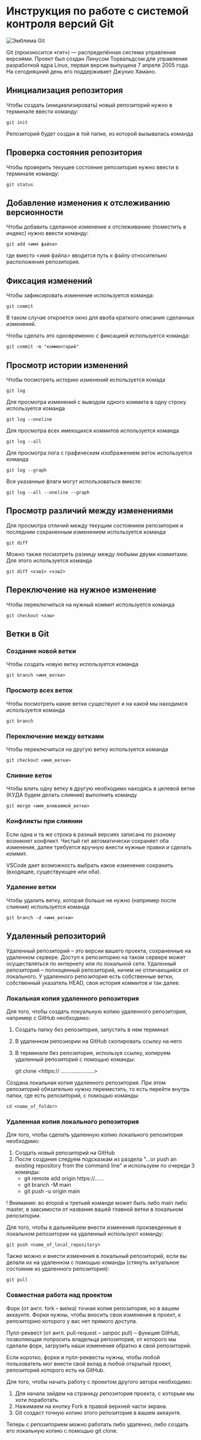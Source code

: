 # **Инструкция по работе с системой контроля версий Git**

![Эмблема Git](git.jpg)

Git (произносится «гит») — распределённая система управления версиями. Проект был создан Линусом Торвальдсом для управления разработкой ядра Linux, первая версия выпущена 7 апреля 2005 года. На сегодняшний день его поддерживает Джунио Хамано.

## Инициализация репозитория

Чтобы создать (инициализировать) новый репозиторий нужно в терминале ввести команду:

    git init

Репозиторий будет создан в той папке, из которой вызывалась команда

## Проверка состояния репозитория

Чтобы проверить текущее состояние репозитория нужно ввести в терминале команду:

    git status

## Добавление изменения к отслеживанию версионности

Чтобы добавить сделанное изменение к отслеживанию (поместить в индекс) нужно ввести команду:

    git add <имя файла>

где вместо <имя файла> вводится путь к файлу относительно расположения репозитория.

## Фиксация изменений

Чтобы зафиксировать изменение используется команда:

    git commit

В таком случае откроется окно для ввоба краткого описания сделанных изменений.

Чтобы сделать это одновременно с фиксацией используется команда:

    git commit -m "комментарий"

## Просмотр истории изменений

Чтобы посмотреть историю изменений используется комада

    git log

Для просмотра изменений с выводом одного коммита в одну строку используется команда

    git log --oneline

Для просмотра всех имеющихся коммитов используется команда

    git log --all

Для просмотра лога с графическим изображением веток используется команда

    git log --graph

Все указанные флаги могут использоваться вместе:

    git log --all --oneline --graph

## Просмотр различий между изменениями

Для просмотра отличий между текущим состоянием репозитория и последним сохраненным изменением используется команда

    git diff

Можно также посмотреть разницу между любыми двуми коммитами. Для этого используется команда

    git diff <хэш1> <хэш2>

## Переключение на нужное изменение

Чтобы переключиться на нужный коммит используется команда

    git checkout <хэш>

## Ветки в Git

### Создание новой ветки

Чтобы создать новую ветку используется команда

    git branch <имя_ветки>

### Просмотр всех веток

Чтобы посмотреть какие ветки существуют и на какой мы находимся используется команда

    git branch

### Переключение между ветками

Чтобы переключиться на другую ветку используется команда

    git checkout <имя_ветки>

### Слияние веток

Чтобы влить одну ветку в другую необходимо находясь в целевой ветке (КУДА будем делать слияние) выполнить команду

    git merge <имя_вливаемой_ветки>

### Конфликты при слиянии

Если одна и та же строка в разный версиях записана по разному возникнет конфликт.
Чистый гит автоматически сохраняет оба изменения, далее требуется вручную внести нужные правки и сделать коммит.

VSСode дает возможность выбрать какое изменение сохранить (входящее, существующее или оба).

### Удаление ветки

Чтобы удалить ветку, которая больше не нужно (например после слияния) используется команда

    git branch -d <имя_ветки>


## Удаленный репозиторий

Удаленный репозиторий – это версии вашего проекта, сохраненные на удаленном сервере. Доступ к репозиторию на таком сервере может осуществляться по интернету или по локальной сети. Удаленный репозиторий – полноценный репозиторий, ничем не отличающийся от локального. У удаленного репозитория есть собственные ветки, собственный указатель HEAD, своя история коммитов и так далее.

### Локальная копия удаленного репозитория

Для того, чтобы создать локуальную копию удаленного репозитория, например с GitHub необходимо:

1. Создать папку без репозитория, запустить в нем терминал

2. В удаленном репозиории на GitHub скопировать ссылку на него

3. В терминале без репозитория, используя ссылку, копируем удаленный репозиторий с помощью команды:

    git clone <https:// ......................>

Создана локальная копия удаленного репозитория. При этом репозиторий обязательно нужно переместить, то есть перейти внутрь папки, где есть репозиторий, с помощью команды:

    cd <name_of_folder>

### Удаленная копия локального репозитория

Для того, чтобы сделать удаленную копию локального репозитория необходимо:

1. Создать новый репозиторий на GitHub
2. После создания следуем подсказкам из раздела "…or push an existing repository from the command line" и используем по очереди 3 команды:
    - git remote add origin https://......
    - git branch -M main
    - git push -u origin main

! Внимание: во второй и третьей команде может быть либо main  либо  master, в завсимости от названия вашей главной ветки в локальном репозитории.

Для того, чтобы в дальнейшем внести изменения произведенные в локальном репозитории на удаленный используют команду:

    git push <name_of_local_repository>

Также можно и внести изменения в локальный репозиторий, если вы делали их на удаленном с помощью команды (стянуть актуальное состояние из удаленного репозитория):

    git pull

### Совместная работа над проектом

 Форк (от англ. fork – вилка) точная копия репозитория, но в вашем аккаунте. Форки нужны, чтобы вносить свои изменения в проект, к репозиторию которого у вас нет прямого доступа. 

Пулл-реквест (от англ. pull-request – запрос pull) – функция GitHub, позволяющая попросить владельца репозитория, от которого мы сделали форк, загрузить наши изменения обратно в свой репозиторий. 

Если коротко, форки и пулл-реквесты нужны, чтобы любой пользователь мог внести свой вклад в любой открытый проект, репозиторий которого есть на GitHub. 

Для того, чтобы начать работу с проектом другого автора необходимо:

1. Для начала зайдем на страницу репозитория проекта, с которым мы хоти поработать.
2. Нажимаем на кнопку Fork в правой верхней части экрана.
3. Git создаст точную копию этого репозитория в вашем аккаунте. 

Теперь с репозиторием можно работать либо удаленно, либо создать его локальную копию с помощью git clone.

